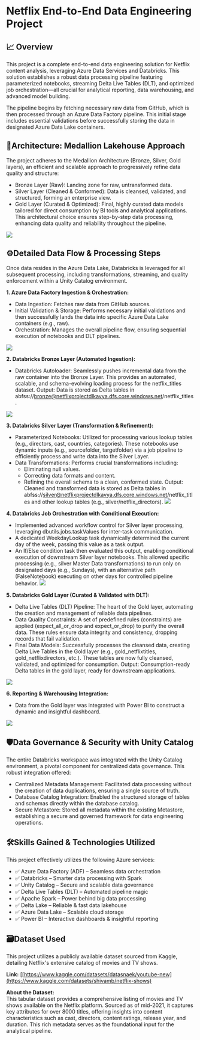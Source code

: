 # Netflix End-to-End Data Engineering Project

## 📈 Overview
This project is a complete end-to-end data engineering solution for Netflix content analysis, leveraging Azure Data Services and Databricks. This solution establishes a robust data processing pipeline featuring parameterized notebooks, streaming Delta Live Tables (DLT), and optimized job orchestration—all crucial for analytical reporting, data warehousing, and advanced model building.

The pipeline begins by fetching necessary raw data from GitHub, which is then processed through an Azure Data Factory pipeline. This initial stage includes essential validations before successfully storing the data in designated Azure Data Lake containers.

## 🚀Architecture: Medallion Lakehouse Approach 
The project adheres to the Medallion Architecture (Bronze, Silver, Gold layers), an efficient and scalable approach to progressively refine data quality and structure:
- Bronze Layer (Raw): Landing zone for raw, untransformed data.
- Silver Layer (Cleaned & Conformed): Data is cleansed, validated, and structured, forming an enterprise view.
- Gold Layer (Curated & Optimized): Final, highly curated data models tailored for direct consumption by BI tools and analytical applications.
This architectural choice ensures step-by-step data processing, enhancing data quality and reliability throughout the pipeline.
<img src="Architecture Diagram.jpg">


## ⚙️Detailed Data Flow & Processing Steps 
Once data resides in the Azure Data Lake, Databricks is leveraged for all subsequent processing, including transformations, streaming, and quality enforcement within a Unity Catalog environment.<br>

**1. Azure Data Factory Ingestion & Orchestration:**
   - Data Ingestion: Fetches raw data from GitHub sources.
   - Initial Validation & Storage: Performs necessary initial validations and then successfully lands the data into specific Azure Data Lake containers (e.g., raw).
   - Orchestration: Manages the overall pipeline flow, ensuring sequential execution of notebooks and DLT pipelines.
     
<img src="Screenshots/adf_pipeline.png">

**2. Databricks Bronze Layer (Automated Ingestion):**
  - Databricks Autoloader: Seamlessly pushes incremental data from the raw container into the Bronze Layer. This provides an automated, scalable, and schema-evolving loading process for the netflix_titles dataset.
Output: Data is stored as Delta tables in abfss://bronze@netflixprojectdlkavya.dfs.core.windows.net/netflix_titles.
<img src="Screenshots/1_autoloader.png"> 

**3. Databricks Silver Layer (Transformation & Refinement):**
  - Parameterized Notebooks: Utilized for processing various lookup tables (e.g., directors, cast, countries, categories). These notebooks use dynamic inputs (e.g., sourcefolder, targetfolder) via a job pipeline to efficiently process and write data into the Silver Layer.
  - Data Transformations: Performs crucial transformations including:
     - Eliminating null values.
     - Correcting data formats and content.
     - Refining the overall schema to a clean, conformed state.
Output: Cleaned and transformed data is stored as Delta tables in abfss://silver@netflixprojectdlkavya.dfs.core.windows.net/netflix_titles and other lookup tables (e.g., silver/netflix_directors).
<img src="Screenshots/3_silver_lookup_pipeline.png"> <br>

**4. Databricks Job Orchestration with Conditional Execution:**
  - Implemented advanced workflow control for Silver layer processing, leveraging dbutils.jobs.taskValues for inter-task communication.
  - A dedicated WeekdayLookup task dynamically determined the current day of the week, passing this value as a task output.
  - An If/Else condition task then evaluated this output, enabling conditional execution of downstream Silver layer notebooks. This allowed specific processing (e.g., silver Master Data transformations) to run only on designated days (e.g., Sundays), with an alternative path (FalseNotebook) executing on other days for controlled pipeline behavior.
<img src="Screenshots/5_silver_data%20pipeline_run.png"> <br> 

**5. Databricks Gold Layer (Curated & Validated with DLT):**
  - Delta Live Tables (DLT) Pipeline: The heart of the Gold layer, automating the creation and management of reliable data pipelines.
  - Data Quality Constraints: A set of predefined rules (constraints) are applied (expect_all_or_drop and expect_or_drop) to purify the overall data. These rules ensure data integrity and consistency, dropping records that fail validation.
  - Final Data Models: Successfully processes the cleansed data, creating Delta Live Tables in the Gold layer (e.g., gold_netflixtitles, gold_netflixdirectors, etc.). These tables are now fully cleansed, validated, and optimized for consumption.
Output: Consumption-ready Delta tables in the gold layer, ready for downstream applications.
<img src="Screenshots/7_DeltaLiveTable_Pipeline_run.png">

**6. Reporting & Warehousing Integration:**
- Data from the Gold layer was integrated with Power BI to construct a dynamic and insightful dashboard. 
<img src="Netflix Dashboard.png">

## 🛡️Data Governance & Security with Unity Catalog 
The entire Databricks workspace was integrated with the Unity Catalog environment, a pivotal component for centralized data governance. This robust integration offered:
- Centralized Metadata Management: Facilitated data processing without the creation of data duplications, ensuring a single source of truth.
- Database Catalog Integration: Enabled the structured storage of tables and schemas directly within the database catalog.
- Secure Metastore: Stored all metadata within the existing Metastore, establishing a secure and governed framework for data engineering operations.
  
## 🛠️Skills Gained & Technologies Utilized
This project effectively utilizes the following Azure services:
- ✅ Azure Data Factory (ADF) – Seamless data orchestration
- ✅ Databricks – Smarter data processing with Spark
- ✅ Unity Catalog – Secure and scalable data governance
- ✅ Delta Live Tables (DLT) – Automated pipeline magic
- ✅ Apache Spark – Power behind big data processing
- ✅ Delta Lake – Reliable & fast data lakehouse
- ✅ Azure Data Lake – Scalable cloud storage
- ✅ Power BI – Interactive dashboards & insightful reporting

## 🗃️Dataset Used
This project utilizes a publicly available dataset sourced from Kaggle, detailing Netflix's extensive catalog of movies and TV shows.

**Link:** [[https://www.kaggle.com/datasets/datasnaek/youtube-new](https://www.kaggle.com/datasets/shivamb/netflix-shows)

**About the Dataset:** <br>
This tabular dataset provides a comprehensive listing of movies and TV shows available on the Netflix platform. Sourced as of mid-2021, it captures key attributes for over 8000 titles, offering insights into content characteristics such as cast, directors, content ratings, release year, and duration. This rich metadata serves as the foundational input for the analytical pipeline.



